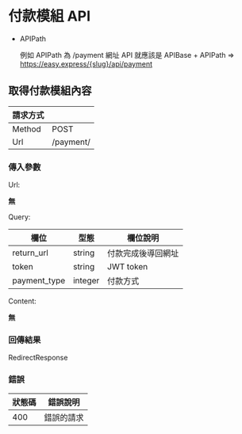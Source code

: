 # 付款模組 API

+ APIPath

  例如 APIPath 為 /payment 網址 API 就應該是 APIBase + APIPath => https://easy.express/{slug}/api/payment


## 取得付款模組內容

|請求方式||
|--------|-----|
| Method | POST |
| Url    | /payment/ |

### 傳入參數

Url:

**無**

Query:

| 欄位  | 型態 | 欄位說明  |
| ---- | ---- | -------- |
| return_url | string | 付款完成後導回網址 |
| token | string | JWT token |
| payment_type | integer | 付款方式 |

Content:

**無**

### 回傳結果

RedirectResponse

### 錯誤

| 狀態碼  | 錯誤說明 |
|---------|----------|
| 400 | 錯誤的請求 |

